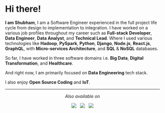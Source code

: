 <div>

<h1>Hi there!</h1>

**I am Shubham**, I am a Software Engineer experienced in the full project life cycle from design to implementation to integration. I have worked on a various job profiles throughout my career such as **Full-stack Developer**, **Data Engineer**, **Data Analyst**, and **Technical Lead**. Where I used various technologies like **Hadoop**, **PySpark**, **Python**, **Django**, **Node.js**, **React.js**, **GraphQL**, with **Micro-services Architecture**, and **SQL** & **NoSQL** databases.

So far, I have worked in three software domains i.e. **Big Data**, **Digital Transformation**, and **Healthcare**.

And right now, I am primarily focused on **Data Engineering** tech stack.

I also enjoy **Open Source Coding** and **IoT**.
  
</div>

<hr />

<div align="center">
  
  *Also available on*
  
  <a href="https://www.linkedin.com/in/shubham-v-thakare" target="_blank"><img src="https://img.shields.io/badge/LinkedIn-0077B5?style=for-the-badge&logo=linkedin&logoColor=white" /></a>
  &nbsp;
  <a href="https://twitter.com/_shubhamthakare" target="_blank"><img src="https://img.shields.io/badge/Twitter-1DA1F2?style=for-the-badge&logo=twitter&logoColor=white" /></a>
  &nbsp;
  <a href="https://medium.com/@shubham.thakare" target="_blank"><img src="https://img.shields.io/badge/Medium-12100E?style=for-the-badge&logo=medium&logoColor=white" /></a>
</div>
